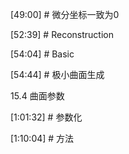 




[49:00] # 微分坐标一致为0     




[52:39] # Reconstruction     



[54:04] # Basic    

   


[54:44] # 极小曲面生成     
  

15.4 曲面参数


[1:01:32] # 参数化    



[1:10:04] # 方法    

